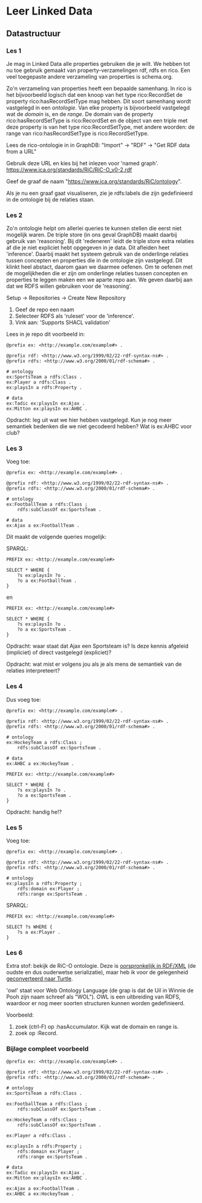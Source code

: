 # Leer Linked Data

## Datastructuur

### Les 1
Je mag in Linked Data alle properties gebruiken die je wilt. We hebben tot nu toe gebruik gemaakt van property-verzamelingen rdf, rdfs en rico. Een veel toegepaste andere verzameling van properties is schema.org.

Zo'n verzameling van properties heeft een bepaalde samenhang. In rico is het bijvoorbeeld logisch dat een knoop van het type rico:RecordSet de property rico:hasRecordSetType mag hebben. Dit soort samenhang wordt vastgelegd in een _ontologie_. Van elke property is bijvoorbeeld vastgelegd wat de _domain_ is, en de _range_. De domain van de property rico:hasRecordSetType is rico:RecordSet en de object van een triple met deze property is van het type rico:RecordSetType, met andere woorden: de range van rico:hasRecordSetType is rico:RecordSetType.

Lees de rico-ontologie in in GraphDB:
"Import" -> "RDF" -> "Get RDF data from a URL"

Gebruik deze URL en kies bij het inlezen voor 'named graph'.
https://www.ica.org/standards/RiC/RiC-O_v0-2.rdf 

Geef de graaf de naam "https://www.ica.org/standards/RiC/ontology".

Als je nu een graaf gaat visualiseren, zie je rdfs:labels die zijn gedefinieerd in de ontologie bij de relaties staan.

### Les 2
Zo'n ontologie helpt om allerlei queries te kunnen stellen die eerst niet mogelijk waren. De triple store (in ons geval GraphDB) maakt daarbij gebruik van 'reasoning'. Bij dit 'redeneren' leidt de triple store extra relaties af die je niet expliciet hebt opgegeven in je data. Dit afleiden heet 'inference'. Daarbij maakt het systeem gebruik van de onderlinge relaties tussen concepten en properties die in de ontologie zijn vastgelegd. Dit klinkt heel abstact, daarom gaan we daarmee oefenen. Om te oefenen met de mogelijkheden die er zijn om onderlinge relaties tussen concepten en properties te leggen maken een we aparte repo aan. We geven daarbij aan dat we RDFS willen gebruiken voor de 'reasoning'.

Setup -> Repositories -> Create New Repository

1. Geef de repo een naam
2. Selecteer RDFS als 'ruleset' voor de 'inference'.
3. Vink aan: 'Supports SHACL validation'

Lees in je repo dit voorbeeld in:

```
@prefix ex: <http://example.com/example#> .

@prefix rdf: <http://www.w3.org/1999/02/22-rdf-syntax-ns#> .
@prefix rdfs: <http://www.w3.org/2000/01/rdf-schema#> .

# ontology
ex:SportsTeam a rdfs:Class .
ex:Player a rdfs:Class .
ex:playsIn a rdfs:Property .

# data
ex:Tadic ex:playsIn ex:Ajax .
ex:Mitton ex:playsIn ex:AHBC .
```

Opdracht: leg uit wat we hier hebben vastgelegd. Kun je nog meer semantiek bedenken die we niet gecodeerd hebben? Wat is ex:AHBC voor club?

### Les 3

Voeg toe:
```
@prefix ex: <http://example.com/example#> .

@prefix rdf: <http://www.w3.org/1999/02/22-rdf-syntax-ns#> .
@prefix rdfs: <http://www.w3.org/2000/01/rdf-schema#> .

# ontology
ex:FootballTeam a rdfs:Class ;
    rdfs:subClassOf ex:SportsTeam .

# data
ex:Ajax a ex:FootballTeam .
```

Dit maakt de volgende queries mogelijk:

SPARQL:
```
PREFIX ex: <http://example.com/example#> 

SELECT * WHERE {
    ?s ex:playsIn ?o .
    ?o a ex:FootballTeam .
}
```
en
```
PREFIX ex: <http://example.com/example#> 

SELECT * WHERE {
    ?s ex:playsIn ?o .
    ?o a ex:SportsTeam .
}
```

Opdracht: waar staat dat Ajax een Sportsteam is? Is deze kennis afgeleid (impliciet) of direct vastgelegd (expliciet)?

Opdracht: wat mist er volgens jou als je als mens de semantiek van de relaties interpreteert?

### Les 4
Dus voeg toe:

```
@prefix ex: <http://example.com/example#> .

@prefix rdf: <http://www.w3.org/1999/02/22-rdf-syntax-ns#> .
@prefix rdfs: <http://www.w3.org/2000/01/rdf-schema#> .

# ontology
ex:HockeyTeam a rdfs:Class ;
    rdfs:subClassOf ex:SportsTeam .

# data
ex:AHBC a ex:HockeyTeam .
```

```
PREFIX ex: <http://example.com/example#> 

SELECT * WHERE {
    ?s ex:playsIn ?o .
    ?o a ex:SportsTeam .
}
```

Opdracht: handig he!?

### Les 5
Voeg toe:
```
@prefix ex: <http://example.com/example#> .

@prefix rdf: <http://www.w3.org/1999/02/22-rdf-syntax-ns#> .
@prefix rdfs: <http://www.w3.org/2000/01/rdf-schema#> .

# ontology
ex:playsIn a rdfs:Property ;
    rdfs:domain ex:Player ;
    rdfs:range ex:SportsTeam .

```

SPARQL:
```
PREFIX ex: <http://example.com/example#> 

SELECT ?s WHERE {
    ?s a ex:Player .
}
```

### Les 6
Extra stof: bekijk de RiC-O ontologie. Deze is [oorspronkelijk in RDF/XML](RiC-O_v0-2.rdf) (de oudste en dus ouderwetse serializatie), maar heb ik voor de gelegenheid [geconverteerd naar Turtle](RiC-O_v0-2.ttl).

'owl' staat voor Web Ontology Language (de grap is dat de Uil in Winnie de Pooh zijn naam schreef als "WOL"). OWL is een uitbreiding van RDFS, waardoor er nog meer soorten structuren kunnen worden gedefinieerd.

Voorbeeld: 
1. zoek (ctrl-F) op :hasAccumulator. Kijk wat de domain en range is.
2. zoek op :Record. 

### Bijlage compleet voorbeeld

```
@prefix ex: <http://example.com/example#> .

@prefix rdf: <http://www.w3.org/1999/02/22-rdf-syntax-ns#> .
@prefix rdfs: <http://www.w3.org/2000/01/rdf-schema#> .

# ontology
ex:SportsTeam a rdfs:Class .

ex:FootballTeam a rdfs:Class ;
    rdfs:subClassOf ex:SportsTeam .

ex:HockeyTeam a rdfs:Class ;
    rdfs:subClassOf ex:SportsTeam .

ex:Player a rdfs:Class .

ex:playsIn a rdfs:Property ;
    rdfs:domain ex:Player ;
    rdfs:range ex:SportsTeam .

# data
ex:Tadic ex:playsIn ex:Ajax .
ex:Mitton ex:playsIn ex:AHBC .

ex:Ajax a ex:FootballTeam .
ex:AHBC a ex:HockeyTeam .
```
